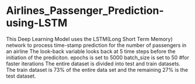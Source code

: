 # Airlines_Passenger_Prediction-using-LSTM
This Deep Learning Model uses the LSTM(Long Short Term Memory) network to process time-stamp prediction for the number of passengers in an airline
The look-back variable looks back at 5 time steps before the initiation of the prediciton.
epochs is set to 5000
batch_size is set to 50 #for faster iterations
The entire dataset is divided into test and train datasets.
The train dataset is 73% of the entire data set and the remaining 27% is the test dataset.
